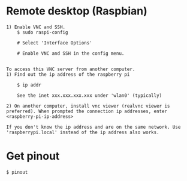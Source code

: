 # Remote desktop (Raspbian)
	1) Enable VNC and SSH. 
		$ sudo raspi-config

	 	# Select 'Interface Options'

		# Enable VNC and SSH in the config menu.


	To access this VNC server from another computer.
	1) Find out the ip address of the raspberry pi 

		$ ip addr

		See the inet xxx.xxx.xxx.xxx under 'wlan0' (typically)

	2) On another computer, install vnc viewer (realvnc viewer is preferred). When prompted the connection ip addresses, enter <raspberry-pi-ip-address>

	If you don't know the ip address and are on the same network. Use 'raspberrypi.local' instead of the ip address also works.

# Get pinout

	$ pinout
